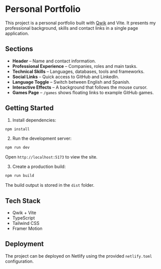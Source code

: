 # Personal Portfolio

This project is a personal portfolio built with [Qwik](https://qwik.dev/) and Vite. It presents my professional background, skills and contact links in a single page application.

## Sections

- **Header** – Name and contact information.
- **Professional Experience** – Companies, roles and main tasks.
- **Technical Skills** – Languages, databases, tools and frameworks.
- **Social Links** – Quick access to GitHub and LinkedIn.
- **Language Toggle** – Switch between English and Spanish.
- **Interactive Effects** – A background that follows the mouse cursor.
- **Games Page** – `/games` shows floating links to example GitHub games.

## Getting Started

1. Install dependencies:

```bash
npm install
```

2. Run the development server:

```bash
npm run dev
```

Open `http://localhost:5173` to view the site.

3. Create a production build:

```bash
npm run build
```

The build output is stored in the `dist` folder.

## Tech Stack

- Qwik + Vite
- TypeScript
- Tailwind CSS
- Framer Motion

## Deployment

The project can be deployed on Netlify using the provided `netlify.toml` configuration.

